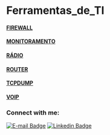 # Ferramentas_de_TI   

#### [FIREWALL](https://github.com/piresand/Ferramentas_de_TI/tree/main/FIREWALL)   
#### [MONITORAMENTO](https://github.com/piresand/Ferramentas_de_TI/tree/main/MONITORAMENTO)
#### [RÁDIO](https://github.com/piresand/Ferramentas_de_TI/tree/main/RADIO)      
#### [ROUTER](https://github.com/piresand/Ferramentas_de_TI/tree/main/ROUTER)      
#### [TCPDUMP](https://github.com/piresand/Ferramentas_de_TI/tree/main/TCPDUMP)    
#### [VOIP](https://github.com/piresand/Ferramentas_de_TI/tree/main/VOIP)    

### Connect with me:
[![E-mail Badge](https://img.shields.io/badge/Email-andrepires.corporativo%40gmail.com-green)](andrepires.corporativo@gmail.com)
[![Linkedin Badge](https://img.shields.io/badge/-LinkedIn-blue?style=flat-square&logo=Linkedin&logoColor=white&link=https://www.linkedin.com/in/andre-s-pires)](https://br.linkedin.com/in/andre-s-pires?trk=profile-badge)  
